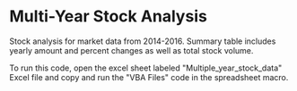 # Multi-Year Stock Analysis

Stock analysis for market data from 2014-2016. 
Summary table includes yearly amount and percent changes as well as total stock volume.

To run this code, open the excel sheet labeled "Multiple_year_stock_data" Excel file and copy and run the "VBA Files" code in the spreadsheet macro.